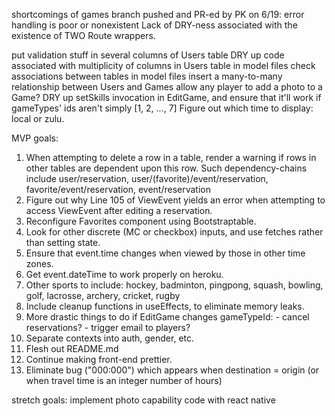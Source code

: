 shortcomings of games branch pushed and PR-ed by PK on  6/19:
    error handling is poor or nonexistent
    Lack of DRY-ness associated with the existence of TWO Route wrappers.

put validation stuff in several columns of Users table
DRY up code associated with multiplicity of columns in Users table
in model files check associations between tables
in model files insert a many-to-many relationship between Users and Games
allow any player to add a photo to a Game?
DRY up setSkills invocation in EditGame, and ensure that it'll work if gameTypes' ids aren't simply [1, 2, ..., 7]
Figure out which time to display: local or zulu.

MVP goals:
1. When attempting to delete a row in a table, render a warning if rows in other tables are dependent upon this row.  Such dependency-chains include user/reservation, user/(favorite)/event/reservation, favorite/event/reservation, event/reservation
1. Figure out why Line 105 of ViewEvent yields an error when attempting to access ViewEvent after editing a reservation.
1. Reconfigure Favorites component using Bootstraptable.
1. Look for other discrete (MC or checkbox) inputs, and use fetches rather than setting state.
1. Ensure that event.time changes when viewed by those in other time zones.
1. Get event.dateTime to work properly on heroku.
1. Other sports to include: hockey, badminton, pingpong, squash, bowling, golf, lacrosse, archery, cricket, rugby
1. Include cleanup functions in useEffects, to eliminate memory leaks.
1. More drastic things to do if EditGame changes gameTypeId:
        - cancel reservations?
        - trigger email to players?
1. Separate contexts into auth, gender, etc.
1. Flesh out README.md
1. Continue making front-end prettier.
1. Eliminate bug ("000:000") which appears when destination = origin (or when travel time is an integer number of hours)

stretch goals:
    implement photo capability
    code with react native
